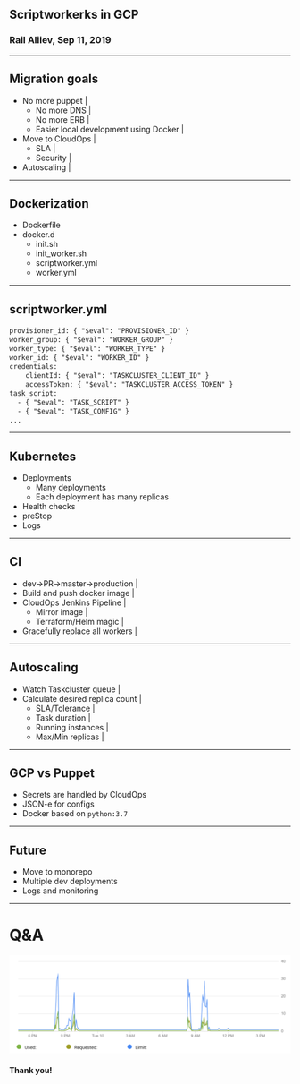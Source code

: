 ## Scriptworkerks in GCP
### Rail Aliiev, Sep 11, 2019

---

## Migration goals
- No more puppet                          |
  - No more DNS                           |
  - No more ERB                           |
  - Easier local development using Docker |
- Move to CloudOps                        |
  - SLA                                   |
  - Security                              |
- Autoscaling                             |

---

## Dockerization
- Dockerfile
- docker.d
  - init.sh
  - init_worker.sh
  - scriptworker.yml
  - worker.yml

---
## scriptworker.yml
```
provisioner_id: { "$eval": "PROVISIONER_ID" }
worker_group: { "$eval": "WORKER_GROUP" }
worker_type: { "$eval": "WORKER_TYPE" }
worker_id: { "$eval": "WORKER_ID" }
credentials:
    clientId: { "$eval": "TASKCLUSTER_CLIENT_ID" }
    accessToken: { "$eval": "TASKCLUSTER_ACCESS_TOKEN" }
task_script:
  - { "$eval": "TASK_SCRIPT" }
  - { "$eval": "TASK_CONFIG" }
...
```
---
## Kubernetes
- Deployments
  - Many deployments
  - Each deployment has many replicas
- Health checks
- preStop
- Logs

---

## CI
- dev->PR->master->production    |
- Build and push docker image    |
- CloudOps Jenkins Pipeline      |
  - Mirror image                 |
  - Terraform/Helm magic         |
- Gracefully replace all workers |

---

## Autoscaling
- Watch Taskcluster queue         |
- Calculate desired replica count |
  - SLA/Tolerance                 |
  - Task duration                 |
  - Running instances             |
  - Max/Min replicas              |

---

## GCP vs Puppet
- Secrets are handled by CloudOps
- JSON-e for configs
- Docker based on `python:3.7`

---
## Future
- Move to monorepo
- Multiple dev deployments
- Logs and monitoring

---
# Q&A
![Graph](./assets/b634468d.png)
#### Thank you!

